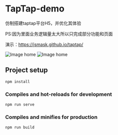# TapTap-demo
仿制搭建taptap平台H5，并优化其体验

PS:因为里面业务逻辑量太大所以只完成部分功能和页面

演示：https://jsmask.github.io/taptap/


![Image home](http://pic.yupoo.com/jsmask/76f4afb0/7a3e5f03.png)
![Image home](http://pic.yupoo.com/jsmask/e5584fac/a0d4d4d7.png)

## Project setup
```
npm install
```

### Compiles and hot-reloads for development
```
npm run serve
```

### Compiles and minifies for production
```
npm run build
```
